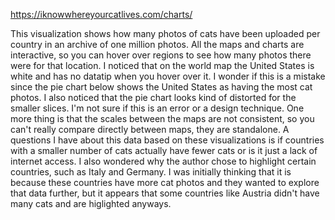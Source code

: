 https://iknowwhereyourcatlives.com/charts/

This visualization shows how many photos of cats have been uploaded per country in an archive of one million photos. All the maps and charts are interactive, so you can hover over regions to see how many photos there were for that location. I noticed that on the world map the United States is white and has no datatip when you hover over it. I wonder if this is a mistake since the pie chart below shows the United States as having the most cat photos. I also noticed that the pie chart looks kind of distorted for the smaller slices. I'm not sure if this is an error or a design technique. One more thing is that the scales between the maps are not consistent, so you can't really compare directly between maps, they are standalone. A questions I have about this data based on these visualizations is if countries with a smaller number of cats actually have fewer cats or is it just a lack of internet access. I also wondered why the author chose to highlight certain countries, such as Italy and Germany. I was initially thinking that it is because these countries have more cat photos and they wanted to explore that data further, but it appears that some countries like Austria didn't have many cats and are higlighted anyways.

